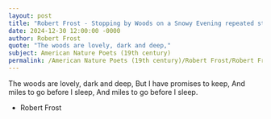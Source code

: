 ```yaml
---
layout: post
title: "Robert Frost - Stopping by Woods on a Snowy Evening repeated stanza"
date: 2024-12-30 12:00:00 -0000
author: Robert Frost
quote: "The woods are lovely, dark and deep,"
subject: American Nature Poets (19th century)
permalink: /American Nature Poets (19th century)/Robert Frost/Robert Frost - Stopping by Woods on a Snowy Evening repeated stanza
---
```


The woods are lovely, dark and deep,
But I have promises to keep,
And miles to go before I sleep,
And miles to go before I sleep.

- Robert Frost
